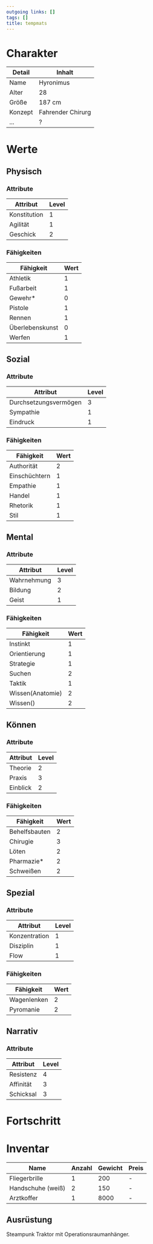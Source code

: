 ```yaml
---
outgoing links: []
tags: []
title: tempmats
---
```

# Charakter
|Detail|Inhalt|
|-|-|
|Name | Hyronimus |
|Alter | 28 |
|Größe|187 cm|
|Konzept| Fahrender Chirurg |
|...|?|

# Werte
## Physisch
### Attribute
|Attribut|Level|
|-|-|
| Konstitution | 1 |
| Agilität | 1 |
| Geschick | 2 |

### Fähigkeiten
|Fähigkeit|Wert|
|-|-|
|Athletik|1|
|Fußarbeit|1|
|Gewehr*|0|
|Pistole|1|
|Rennen|1|
|Überlebenskunst|0|
|Werfen|1|

## Sozial
### Attribute 
|Attribut|Level|
|-|-|
| Durchsetzungsvermögen | 3 |
| Sympathie | 1 |
| Eindruck | 1 |


### Fähigkeiten
|Fähigkeit|Wert|
|-|-|
|Authorität|2|
|Einschüchtern|1|
|Empathie|1|
|Handel|1|
|Rhetorik|1|
|Stil|1|


## Mental
### Attribute 
|Attribut|Level|
|-|-|
| Wahrnehmung | 3 |
| Bildung | 2 |
| Geist | 1 |


### Fähigkeiten
|Fähigkeit|Wert|
|-|-|
|Instinkt|1|
|Orientierung|1|
|Strategie|1|
|Suchen|2|
|Taktik|1|
|Wissen(Anatomie)|2|
|Wissen()|2|


## Können
### Attribute 
|Attribut|Level|
|-|-|
| Theorie | 2 |
| Praxis | 3 |
| Einblick | 2 |


### Fähigkeiten
|Fähigkeit|Wert|
|-|-|
|Behelfsbauten|2|
|Chirugie|3|
|Löten|2|
|Pharmazie*|2|
|Schweißen|2|

## Spezial
### Attribute 
|Attribut|Level|
|-|-|
| Konzentration | 1 |
| Disziplin | 1 |
| Flow | 1 |


### Fähigkeiten
|Fähigkeit|Wert|
|-|-|
|Wagenlenken|2|
|Pyromanie|2|

## Narrativ
### Attribute 
|Attribut|Level|
|-|-|
| Resistenz | 4 |
| Affinität | 3 |
| Schicksal | 3 |



# Fortschritt

# Inventar

|Name|Anzahl|Gewicht|Preis|
|---|---|---|---|
|Fliegerbrille|1|200|-|
|Handschuhe (weiß)|2|150|-|
|Arztkoffer|1|8000|-|

## Ausrüstung
Steampunk Traktor mit Operationsraumanhänger.
